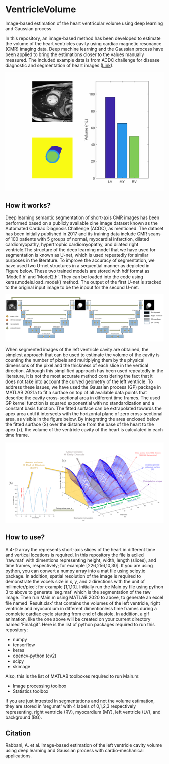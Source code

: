 # VentricleVolume
Image-based estimation of the heart ventricular volume using deep learning and Gaussian process

In this repository, an image-based method has been developed to estimate the volume of the heart ventricles cavity using cardiac magnetic resonance (CMR) imaging data. Deep machine learning and the Gaussian process have been applied to bring the estimations closer to the values manually measured. The included example data is from ACDC challenge for disease diagnostic and segmentation of heart images ([Link](https://acdc.creatis.insa-lyon.fr/)). 

![](Final.gif)

## How it works?
Deep learning semantic segmentation of short-axis CMR images has been performed based on a publicly available cine image dataset known as the Automated Cardiac Diagnosis Challenge (ACDC), as mentioned. The dataset has been initially published in 2017 and its training data include CMR scans of 100 patients with 5 groups of normal, myocardial infarction, dilated cardiomyopathy, hypertrophic cardiomyopathy, and dilated right ventricle.The structure of the deep learning model that we have used for segmentation is known as U-net, which is used repeatedly for similar purposes in the literature. To improve the accuracy of segmentation, we have used two U-net structures in a sequential manner as depicted in Figure below. These two trained models are stored with hdf format as 'Model1.h' and 'Model2.h'. They can be loaded into the code using keras.models.load_model() method. The output of the first U-net is stacked to the original input image to be the inpout for the second U-net.  

![](Images/1.PNG)

When segmented images of the left ventricle cavity are obtained, the simplest approach that can be used to estimate the volume of the cavity is counting the number of pixels and multiplying them by the physical dimensions of the pixel and the thickness of each slice in the vertical direction. Although this simplified approach has been used repeatedly in the literature, it is not the most accurate method considering the fact that it does not take into account the curved geometry of the left ventricle. To address these issues, we have used the Gaussian process (GP) package in MATLAB 2021a to fit a surface on top of all available data points that describe the cavity cross-sectional area in different time frames. The used GP kernel function is squared exponential with no standardization and a constant basis function. The fitted surface can be extrapolated towards the apex area until it intersects with the horizontal plane of zero cross-sectional area, as visible in the figure below. By integrating the area enclosed below the fitted surface (S) over the distance from the base of the heart to the apex (x), the volume of the ventricle cavity of the heart is calculated in each time frame.

![](Images/2.PNG)

## How to use?
A 4-D array the represents short-axis slices of the heart in different time and vertical locations is required. In this repository the file is aclled 'raw.mat' with dimentions representing height, width, length (slices), and time frames, respectively; for example [226,256,10,30]. If you are using python, you can convert a numpy array into a mat file using scipy.io package. In addition, spatial resolution of the image is required to demonstrate the vocels size in x, y, and z directions with the unit of milimeter/pixel; for example [1,1,10]. Initially run the Main.py file using python 3 to above to generate 'seg.mat' which is the segmentation of the raw image. Then run Main.m using MATLAB 2020 to above, to generate an excel file named 'Result.xlsx' that contains the volumes of the left ventricle, right ventricle and myocardium in different dimentionless time frames during a complete cardiac cycle starting from end of diastole. In addition, a gif animation, like the one above will be created on your current directory named 'Final.gif'. Here is the list of python packages required to run this repository:
* numpy 
* tensorflow
* keras
* opencv-python (cv2)
* scipy
* skimage

Also, this is the list of MATLAB toolboxes required to run Main.m:
* Image processing toolbox
* Statistics toolbox

If you are just intrested in segmentations and not the volume estimation, they are stored in 'seg.mat' with 4 labels of 0,1,2,3 respectively representing, right ventricle (RV), myocardium (MY), left ventricle (LV), and background (BG). 

## Citation
Rabbani, A. et al. Image-based estimation of the left ventricle cavity volume using deep learning and Gaussian process with cardio-mechanical applications. 

